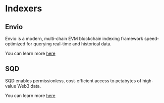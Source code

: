 # Indexers

## Envio

Envio is a modern, multi-chain EVM blockchain indexing framework speed-optimized for querying real-time and historical data.

You can learn more [here](https://docs.envio.dev/docs/HyperIndex/tutorial-indexing-fuel)

## SQD

SQD enables permissionless, cost-efficient access to petabytes of high-value Web3 data.

You can learn more [here](https://docs.sqd.dev/fuel-indexing/)
